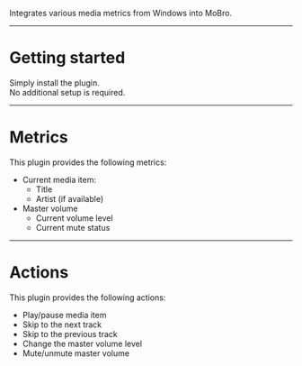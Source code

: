 Integrates various media metrics from Windows into MoBro.

---

# Getting started

Simply install the plugin.  
No additional setup is required.

---

# Metrics

This plugin provides the following metrics:

- Current media item:
    - Title
    - Artist (if available)
- Master volume
    - Current volume level
    - Current mute status

---

# Actions

This plugin provides the following actions:

- Play/pause media item
- Skip to the next track
- Skip to the previous track
- Change the master volume level
- Mute/unmute master volume
